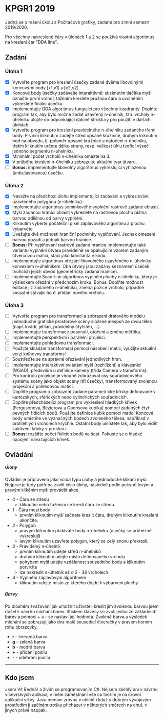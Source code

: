 # KPGR1 2019
Jedná se o rešení úkolu z Počítačové grafiky, zadané pro zimní semestr 2019/2020.

Pro všechny nakreslené čáry v úlohách 1 a 2 se používá vlastní algoritmus na kreslení čar "DDA line".
## Zadání
### Úloha 1
- [X] Vytvořte program pro kreslení úsečky zadané dvěma libovolnými koncovými body [x1,y1] a [x2,y2].
- [X] Koncové body úsečky zadávejte interaktivně: stisknutím tlačítka myši označte první vrchol, tažením kreslete pružnou čáru a uvolněním vykreslete finální úsečku.
- [X] Implementujte DDA algoritmus fungující pro všechny kvadranty.
Doplňte program tak, aby bylo možné zadat uzavřený n-úhelník, tzn. vrcholy n-úhelníku uložte do odpovídající datové struktury pro použití v dalších úlohách.
- [X] Vytvořte program pro kreslení pravidelného n-úhelníku zadaného třemi body. Prvním kliknutím zadejte střed opsané kružnice, druhým kliknutím bod na obvodu, tj. poloměr opsané kružnice a natočení n-úhelníku, třetím kliknutím určete délku strany, resp. velikost úhlu tvořící výseč jednoho segmentu n-uhelníku.
- [X] Minimální počet vrcholů n-úhelníku omezte na 3.
- [X] V průběhu kreslení n-úhelníku zobrazujte aktuální tvar útvaru.
- [ ] **Bonus:** implementujte libovolný algoritmus vykreslující vyhlazenou (antialiasovanou) úsečku.

### Úloha 2
- [X] Navažte na předchozí úlohu implementující zadávání a vykreslování uzavřeného polygonu (n-úhelníku).
- [X] Implementujte algoritmus semínkového vyplnění rastrově zadané oblasti.
- [X] Myší zadanou hranici oblasti vykreslete na rastrovou plochu plátna barvou odlišnou od barvy vyplnění.
- [X] Kliknutím vyberte počáteční pixel záplavového algoritmu a plochu vybarvěte
- [X] Uvažujte dvě možnosti hraniční podmínky vyplňování. Jednak omezení barvou pozadí a jednak barvou hranice.
- [ ] **Bonus:** Při vyplňovaní rastrově zadané hranice implementujte také variantu vyplnění útvaru pravidelně se opakujícím vzorem zadaným čtvercovou maticí, stačí jako konstanta v kódu.
- [ ] Implementujte algoritmus ořezání libovolného uzavřeného n-úhelníku konvexním n-úhelníkem. Oba útvary jsou zadány seznamem úseček tvořících jejich obvod (geometricky zadaná hranice).
- [ ] Implementujte Scan-line algoritmus vyplnění plochy n-úhelníku, který je výsledkem ořezání v předchozím kroku.
Bonus: Doplňte možnost editace již zadaného n-úhelníku, změna pozice vrcholu, případně smazání stávajícího či přidání nového vrcholu. 

### Úloha 3
- [ ] Vytvořte program pro transformaci a zobrazení drátového modelu jednoduché grafické prostorové scény složené alespoň ze dvou těles (např. kvádr, jehlan, pravidelný čtyřstěn, …).
- [ ] Implementujte transformace posunutí, otočení a změnu měřítka.
- [ ] Implementujte perspektivní i paralelní projekci.
- [ ] Implementujte pohledovou transformaci.
- [ ] Použijte skládání transformací pomocí násobení matic, využijte aktuální verzi knihovny transforms!
- [ ] Soustřeďte se na správné ořezávání jednotlivých hran.
- [ ] Implementujte interaktivní ovládání myší (rozhlížení) a klávesnicí (WSAD), především u definice kamery (třída Camera v transforms).
- [ ] Pro kontrolu projekce je vhodné zobrazovat osy souřadnicového systému scény jako objekt scény (tři úsečky), transformovaný zvolenou projekční a pohledovou maticí.
- [ ] Doplňte program o zobrazení zadané parametrické křivky definované v kartézských, sférických nebo cylindrických souřadnicích.
- [ ] Doplňte předcházející program pro vykreslení hladkých křivek (Fergusonova, Bézierova a Coonsova kubika) pomocí zadaných čtyř pevných řídících bodů. Použijte definice kubik pomocí matic! Koncové body umístěte ve význačných bodech zvoleného tělesa, například v protilehlých vrcholech krychle. Ostatní body umístěte tak, aby bylo vidět zakřivení křivky v prostoru.
- [ ] **Bonus:** rozšiřte počet řídících bodů na šest. Pokuste se o hladké napojení navazujících křivek. 

## Ovládání
##### Úlohy
Ovládíní je připraveno jako volba typu úlohy a jednoduché klikání myší. Nejprve je tedy potřeba zvolit číslo úlohy, následně podle pokynů levým a pravým klikáním myši provádět akce.
- *0* - Čára ze středu
  - kliknutím nebo tažením se kreslí čára ze středu.
- *1* - Čára mezi body
  - prvním kliknutím myší začnete kreslit čáru, druhým kliknutím kreslení ukončíte.
- *2* - Polygon
  - pravým kliknutím přidáváte body n-úhelníku (úsečky se průběžně vykreslují)
  - levým kliknutím uzavřete polygon, který se celý znovu překreslí.
- *3* - Pravidelný n-úhelník
  - prvním kliknutím udejte střed n-úhelníků
  - druhým kliknutím udejte místo definovaného vrcholu
  - pohybem myši udejte vzdálenost sousedního bodu a kliknutím potvrďte
  - lze nakreslit n-úhelník až o 3 - 36 vrcholech
- *4* - Vyplnění záplavovým algoritmem
  - kliknutím udejte místo ze kterého dojde k vybarvení plochy

##### Barvy
Po dlouhém zvažování jak umožnit uživateli kreslit jím zvolenou barvou jsem došel k návrhu míchání barev. Stiskem klávesy se zvolí jedna ze základních barev a pomocí + a - se nastaví její hodnota. Zvolená barva a výsledek míchání se zobrazují jako dva malé sousedící čtverečky v pravém horním rohu obrazovky.
- **r** - červená barva
- **g** - zelená barva
- **b** - modrá barva
- **+** - přidání podílu
- **-** - odebrání podílu
***

## Kdo jsem
Jsem Vít Bednář a živím se programováním C#. Nejsem sběhlý ani v návrhu vícevrstvých aplikací, v mém zaměstnání vše co tvořím je na úrovni aplikační vrtvy. Javu nemám zrovna v oblibě i když s dobrým vývojovým prostředím jí začínám trošku přicházet v některých směrech na chuť, v jiných právě naopak.
